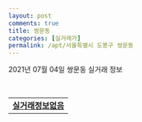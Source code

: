 ```yaml
---
layout: post
comments: true
title: 쌍문동
categories: [실거래가]
permalink: /apt/서울특별시 도봉구 쌍문동
---
```


2021년 07월 04일 쌍문동 실거래 정보

<script type="text/javascript">
  google.charts.load('current', {'packages':['corechart']});
  google.charts.setOnLoadCallback(drawChart);

  function drawChart() {
    var data = google.visualization.arrayToDataTable([['거래일', '매매', '전월세', '전매'], ['20-07', 169, 116, 0], ['20-08', 42, 91, 0], ['20-09', 26, 75, 0], ['20-10', 49, 85, 0], ['20-11', 65, 75, 0], ['20-12', 74, 70, 0], ['21-01', 62, 76, 0], ['21-02', 44, 70, 0], ['21-03', 37, 92, 0], ['21-04', 44, 77, 0], ['21-05', 44, 66, 0], ['21-06', 31, 39, 0]]);

    var options = {
      title: '최근 유형별 거래량 추이',
      legend: { position: 'bottom' }
    };

    var chart = new google.visualization.LineChart(document.getElementById('columnchart_material'));
    chart.draw(data, (options));
  }
</script>

<div id="columnchart_material" style="width: 95%; margin-left: -35px; display: block"></div>
<br>
<table>
  <tr>
    <td colspan="4" style="font-weight: bold;"><a href="https://search.naver.com/search.naver?query=쌍문동 실거래정보없음">실거래정보없음</a></td>
  </tr>
    
</table>
    